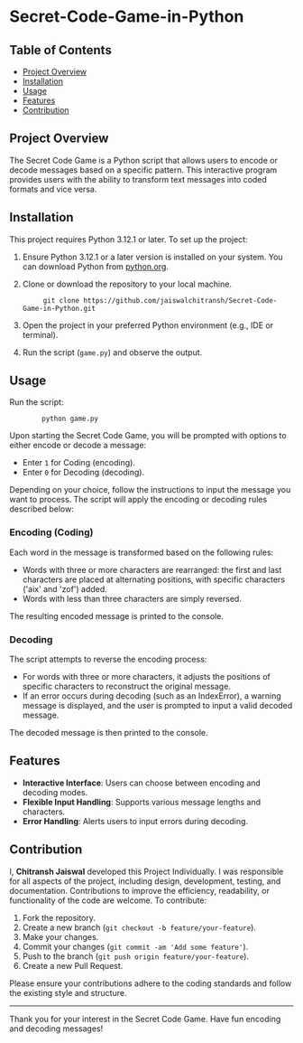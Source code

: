 # Secret-Code-Game-in-Python

## Table of Contents
- [Project Overview](#project-overview)
- [Installation](#installation)
- [Usage](#usage)
- [Features](#features)
- [Contribution](#contribution)


## Project Overview
The Secret Code Game is a Python script that allows users to encode or decode messages based on a specific pattern. This interactive program provides users with the ability to transform text messages into coded formats and vice versa.


## Installation
This project requires Python 3.12.1 or later.
To set up the project:
1. Ensure Python 3.12.1 or a later version is installed on your system. You can download Python from [python.org](https://www.python.org/downloads/).
2. Clone or download the repository to your local machine.
   
            git clone https://github.com/jaiswalchitransh/Secret-Code-Game-in-Python.git

3. Open the project in your preferred Python environment (e.g., IDE or terminal).
4. Run the script (`game.py`) and observe the output.


## Usage
Run the script:

            python game.py
  
Upon starting the Secret Code Game, you will be prompted with options to either encode or decode a message:
- Enter `1` for Coding (encoding).
- Enter `0` for Decoding (decoding).

Depending on your choice, follow the instructions to input the message you want to process. The script will apply the encoding or decoding rules described below:

### Encoding (Coding)

Each word in the message is transformed based on the following rules:
- Words with three or more characters are rearranged: the first and last characters are placed at alternating positions, with specific characters ('aix' and 'zof') added.
- Words with less than three characters are simply reversed.

The resulting encoded message is printed to the console.

### Decoding

The script attempts to reverse the encoding process:
- For words with three or more characters, it adjusts the positions of specific characters to reconstruct the original message.
- If an error occurs during decoding (such as an IndexError), a warning message is displayed, and the user is prompted to input a valid decoded message.

The decoded message is then printed to the console.


## Features
- **Interactive Interface**: Users can choose between encoding and decoding modes.
- **Flexible Input Handling**: Supports various message lengths and characters.
- **Error Handling**: Alerts users to input errors during decoding.


## Contribution
I, **Chitransh Jaiswal** developed this Project Individually. I was responsible for all aspects of the project, including design, development, testing, and documentation.
Contributions to improve the efficiency, readability, or functionality of the code are welcome. To contribute:
1. Fork the repository.
2. Create a new branch (`git checkout -b feature/your-feature`).
3. Make your changes.
4. Commit your changes (`git commit -am 'Add some feature'`).
5. Push to the branch (`git push origin feature/your-feature`).
6. Create a new Pull Request.

Please ensure your contributions adhere to the coding standards and follow the existing style and structure.

---

Thank you for your interest in the Secret Code Game. Have fun encoding and decoding messages!
